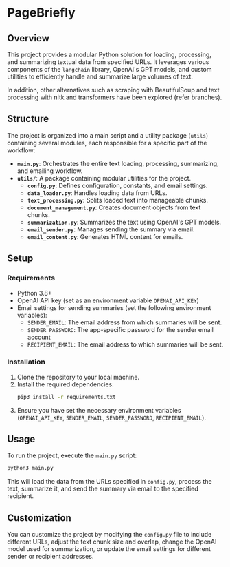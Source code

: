 # PageBriefly

## Overview

This project provides a modular Python solution for loading, processing, and summarizing textual data from specified URLs. It leverages various components of the `langchain` library, OpenAI's GPT models, and custom utilities to efficiently handle and summarize large volumes of text.

In addition, other alternatives such as scraping with BeautifulSoup and text processing with nltk and transformers have been explored (refer branches).

## Structure

The project is organized into a main script and a utility package (`utils`) containing several modules, each responsible for a specific part of the workflow:

- **`main.py`**: Orchestrates the entire text loading, processing, summarizing, and emailing workflow.
- **`utils/`**: A package containing modular utilities for the project.
  - **`config.py`**: Defines configuration, constants, and email settings.
  - **`data_loader.py`**: Handles loading data from URLs.
  - **`text_processing.py`**: Splits loaded text into manageable chunks.
  - **`document_management.py`**: Creates document objects from text chunks.
  - **`summarization.py`**: Summarizes the text using OpenAI's GPT models.
  - **`email_sender.py`**: Manages sending the summary via email.
  - **`email_content.py`**: Generates HTML content for emails.

## Setup

### Requirements

- Python 3.8+
- OpenAI API key (set as an environment variable `OPENAI_API_KEY`)
- Email settings for sending summaries (set the following environment variables):
  - `SENDER_EMAIL`: The email address from which summaries will be sent.
  - `SENDER_PASSWORD`: The app-specific password for the sender email account
  - `RECIPIENT_EMAIL`: The email address to which summaries will be sent.

### Installation

1. Clone the repository to your local machine.
2. Install the required dependencies:
   ```bash
   pip3 install -r requirements.txt
   ```
3. Ensure you have set the necessary environment variables (`OPENAI_API_KEY`, `SENDER_EMAIL`, `SENDER_PASSWORD`, `RECIPIENT_EMAIL`).

## Usage

To run the project, execute the `main.py` script:

```bash
python3 main.py
```

This will load the data from the URLs specified in `config.py`, process the text, summarize it, and send the summary via email to the specified recipient.

## Customization

You can customize the project by modifying the `config.py` file to include different URLs, adjust the text chunk size and overlap, change the OpenAI model used for summarization, or update the email settings for different sender or recipient addresses.